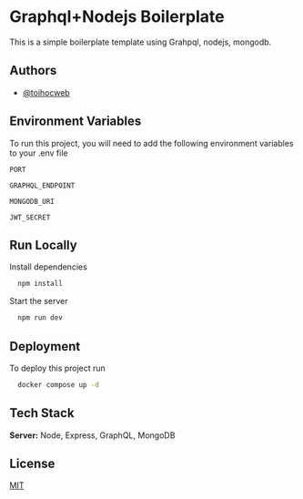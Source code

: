 # Graphql+Nodejs Boilerplate

This is a simple boilerplate template using Grahpql, nodejs, mongodb.


## Authors

- [@toihocweb](https://www.github.com/toihocweb)


## Environment Variables

To run this project, you will need to add the following environment variables to your .env file

`PORT`

`GRAPHQL_ENDPOINT`

`MONGODB_URI`

`JWT_SECRET`


## Run Locally

Install dependencies

```bash
  npm install
```

Start the server

```bash
  npm run dev
```


## Deployment

To deploy this project run

```bash
  docker compose up -d
```


## Tech Stack

**Server:** Node, Express, GraphQL, MongoDB


## License

[MIT](https://choosealicense.com/licenses/mit/)


